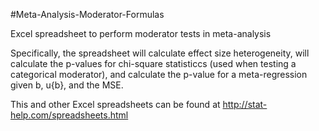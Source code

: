 #Meta-Analysis-Moderator-Formulas

Excel spreadsheet to perform moderator tests in meta-analysis

Specifically, the spreadsheet will calculate effect size heterogeneity, will calculate the p-values for chi-square statisticcs (used when testing a categorical moderator), and calculate the p-value for a meta-regression given b, u{b}, and the MSE.

This and other Excel spreadsheets can be found at http://stat-help.com/spreadsheets.html
